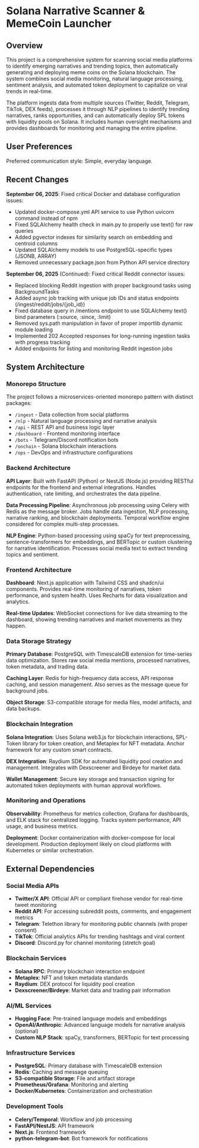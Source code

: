 # Solana Narrative Scanner & MemeCoin Launcher

## Overview

This project is a comprehensive system for scanning social media platforms to identify emerging narratives and trending topics, then automatically generating and deploying meme coins on the Solana blockchain. The system combines social media monitoring, natural language processing, sentiment analysis, and automated token deployment to capitalize on viral trends in real-time.

The platform ingests data from multiple sources (Twitter, Reddit, Telegram, TikTok, DEX feeds), processes it through NLP pipelines to identify trending narratives, ranks opportunities, and can automatically deploy SPL tokens with liquidity pools on Solana. It includes human oversight mechanisms and provides dashboards for monitoring and managing the entire pipeline.

## User Preferences

Preferred communication style: Simple, everyday language.

## Recent Changes

**September 06, 2025**: Fixed critical Docker and database configuration issues:
- Updated docker-compose.yml API service to use Python uvicorn command instead of npm
- Fixed SQLAlchemy health check in main.py to properly use text() for raw queries
- Added pgvector indexes for similarity search on embedding and centroid columns
- Updated SQLAlchemy models to use PostgreSQL-specific types (JSONB, ARRAY)
- Removed unnecessary package.json from Python API service directory

**September 06, 2025** (Continued): Fixed critical Reddit connector issues:
- Replaced blocking Reddit ingestion with proper background tasks using BackgroundTasks
- Added async job tracking with unique job IDs and status endpoints (/ingest/reddit/jobs/{job_id})
- Fixed database query in /mentions endpoint to use SQLAlchemy text() bind parameters (:source, :since, :limit)
- Removed sys.path manipulation in favor of proper importlib dynamic module loading
- Implemented 202 Accepted responses for long-running ingestion tasks with progress tracking
- Added endpoints for listing and monitoring Reddit ingestion jobs

## System Architecture

### Monorepo Structure
The project follows a microservices-oriented monorepo pattern with distinct packages:
- `/ingest` - Data collection from social platforms
- `/nlp` - Natural language processing and narrative analysis
- `/api` - REST API and business logic layer
- `/dashboard` - Frontend monitoring interface
- `/bots` - Telegram/Discord notification bots
- `/onchain` - Solana blockchain interactions
- `/ops` - DevOps and infrastructure configurations

### Backend Architecture
**API Layer**: Built with FastAPI (Python) or NestJS (Node.js) providing RESTful endpoints for the frontend and external integrations. Handles authentication, rate limiting, and orchestrates the data pipeline.

**Data Processing Pipeline**: Asynchronous job processing using Celery with Redis as the message broker. Jobs handle data ingestion, NLP processing, narrative ranking, and blockchain deployments. Temporal workflow engine considered for complex multi-step processes.

**NLP Engine**: Python-based processing using spaCy for text preprocessing, sentence-transformers for embeddings, and BERTopic or custom clustering for narrative identification. Processes social media text to extract trending topics and sentiment.

### Frontend Architecture
**Dashboard**: Next.js application with Tailwind CSS and shadcn/ui components. Provides real-time monitoring of narratives, token performance, and system health. Uses Recharts for data visualization and analytics.

**Real-time Updates**: WebSocket connections for live data streaming to the dashboard, showing trending narratives and market movements as they happen.

### Data Storage Strategy
**Primary Database**: PostgreSQL with TimescaleDB extension for time-series data optimization. Stores raw social media mentions, processed narratives, token metadata, and trading data.

**Caching Layer**: Redis for high-frequency data access, API response caching, and session management. Also serves as the message queue for background jobs.

**Object Storage**: S3-compatible storage for media files, model artifacts, and data backups.

### Blockchain Integration
**Solana Integration**: Uses Solana web3.js for blockchain interactions, SPL-Token library for token creation, and Metaplex for NFT metadata. Anchor framework for any custom smart contracts.

**DEX Integration**: Raydium SDK for automated liquidity pool creation and management. Integrates with Dexscreener and Birdeye for market data.

**Wallet Management**: Secure key storage and transaction signing for automated token deployments with human approval workflows.

### Monitoring and Operations
**Observability**: Prometheus for metrics collection, Grafana for dashboards, and ELK stack for centralized logging. Tracks system performance, API usage, and business metrics.

**Deployment**: Docker containerization with docker-compose for local development. Production deployment likely on cloud platforms with Kubernetes or similar orchestration.

## External Dependencies

### Social Media APIs
- **Twitter/X API**: Official API or compliant firehose vendor for real-time tweet monitoring
- **Reddit API**: For accessing subreddit posts, comments, and engagement metrics
- **Telegram**: Telethon library for monitoring public channels (with proper consent)
- **TikTok**: Official analytics APIs for trending hashtags and viral content
- **Discord**: Discord.py for channel monitoring (stretch goal)

### Blockchain Services
- **Solana RPC**: Primary blockchain interaction endpoint
- **Metaplex**: NFT and token metadata standards
- **Raydium**: DEX protocol for liquidity pool creation
- **Dexscreener/Birdeye**: Market data and trading pair information

### AI/ML Services
- **Hugging Face**: Pre-trained language models and embeddings
- **OpenAI/Anthropic**: Advanced language models for narrative analysis (optional)
- **Custom NLP Stack**: spaCy, transformers, BERTopic for text processing

### Infrastructure Services
- **PostgreSQL**: Primary database with TimescaleDB extension
- **Redis**: Caching and message queuing
- **S3-compatible Storage**: File and artifact storage
- **Prometheus/Grafana**: Monitoring and alerting
- **Docker/Kubernetes**: Containerization and orchestration

### Development Tools
- **Celery/Temporal**: Workflow and job processing
- **FastAPI/NestJS**: API framework
- **Next.js**: Frontend framework
- **python-telegram-bot**: Bot framework for notifications